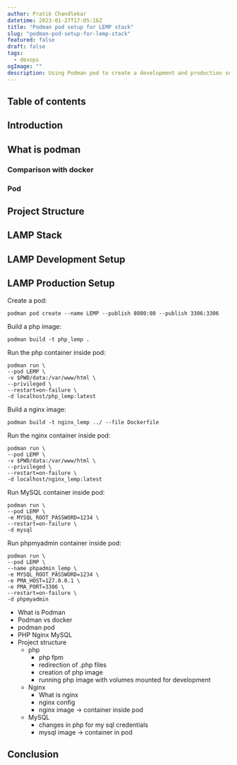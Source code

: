 ```yaml
---
author: Pratik Chandlekar
datetime: 2023-01-27T17:05:16Z
title: "Podman pod setup for LEMP stack"
slug: "podman-pod-setup-for-lemp-stack"
featured: false
draft: false
tags:
  - devops
ogImage: ""
description: Using Podman pod to create a development and production setup for LEMP stack
---
```


## Table of contents

## Introduction

## What is podman

### Comparison with docker

### Pod

## Project Structure

## LAMP Stack

## LAMP Development Setup

## LAMP Production Setup

Create a pod:

```
podman pod create --name LEMP --publish 8080:80 --publish 3306:3306
```

Build a php image:

```
podman build -t php_lemp .
```

Run the php container inside pod:

```
podman run \
--pod LEMP \
-v $PWD/data:/var/www/html \
--privileged \
--restart=on-failure \
-d localhost/php_lemp:latest
```

Build a nginx image:

```
podman build -t nginx_lemp ../ --file Dockerfile
```

Run the nginx container inside pod:

```
podman run \
--pod LEMP \
-v $PWD/data:/var/www/html \
--privileged \
--restart=on-failure \
-d localhost/nginx_lemp:latest
```

Run MySQL container inside pod:

```
podman run \
--pod LEMP \
-e MYSQL_ROOT_PASSWORD=1234 \
--restart=on-failure \
-d mysql
```

Run phpmyadmin container inside pod:

```
podman run \
--pod LEMP \
--name phpadmin_lemp \
-e MYSQL_ROOT_PASSWORD=1234 \
-e PMA_HOST=127.0.0.1 \
-e PMA_PORT=3306 \
--restart=on-failure \
-d phpmyadmin
```

- What is Podman
- Podman vs docker
- podman pod
- PHP Nginx MySQL
- Project structure
  - php
    - php fpm
    - redirection of .php files
    - creation of php image
    - running php image with volumes mounted for development
  - Nginx
    - What is nginx
    - nginx config
    - nginx image -> container inside pod
  - MySQL
    - changes in php for my sql credentials
    - mysql image -> container in pod

## Conclusion
